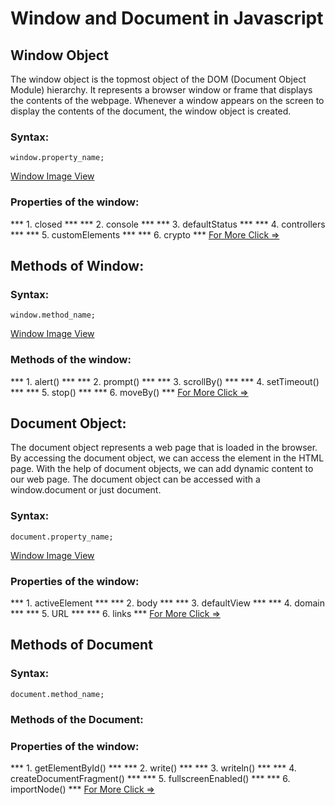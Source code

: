 # Window and Document in Javascript
## Window Object
The window object is the topmost object of the DOM (Document Object Module) hierarchy. It represents a browser window or frame that displays the contents of the webpage. Whenever a window appears on the screen to display the contents of the document, the window object is created.

### Syntax:
```
window.property_name;
```

[Window Image View](/images/Window.png)

### Properties of the window:

*** 1. closed ***
*** 2. console ***
*** 3. defaultStatus ***
*** 4. controllers ***
*** 5. customElements ***
*** 6. crypto ***
[For More Click =>](https://medium.com/@csharvanan/window-and-document-in-javascript-075194ec5e36) 

## Methods of Window:

### Syntax:
```
window.method_name;
```
[Window Image View](/images/Window.png)

### Methods of the window:

*** 1. alert() ***
*** 2. prompt() ***
*** 3. scrollBy() ***
*** 4. setTimeout() ***
*** 5. stop() ***
*** 6. moveBy() ***
[For More Click =>](https://medium.com/@csharvanan/window-and-document-in-javascript-075194ec5e36)

## Document Object:

The document object represents a web page that is loaded in the browser. By accessing the document object, we can access the element in the HTML page. With the help of document objects, we can add dynamic content to our web page. The document object can be accessed with a window.document or just document.

### Syntax:
```
document.property_name;
```
[Window Image View](/images/Window.png)

### Properties of the window:

*** 1. activeElement ***
*** 2. body ***
*** 3. defaultView ***
*** 4. domain ***
*** 5. URL ***
*** 6. links ***
[For More Click =>](https://medium.com/@csharvanan/window-and-document-in-javascript-075194ec5e36) 

## Methods of Document

### Syntax:
```
document.method_name;
```
### Methods of the Document:

### Properties of the window:

*** 1. getElementById() ***
*** 2. write() ***
*** 3. writeln() ***
*** 4. createDocumentFragment() ***
*** 5. fullscreenEnabled() ***
*** 6. importNode() ***
[For More Click =>](https://medium.com/@csharvanan/window-and-document-in-javascript-075194ec5e36) 